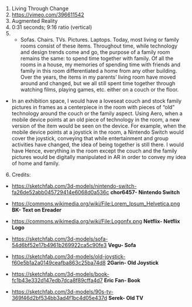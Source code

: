 1. Living Through Change
2. https://vimeo.com/396611542
3. Augmented Reality
4. 0:31 seconds; 9:16 ratio (vertical)
5. * Sofas. Chairs. TVs. Pictures. Laptops. Today, most living or family rooms consist of these items. Throughout time, while technology and design trends come and go, the purpose of a family room remains the same: to spend time together with family. Of all the rooms in a house, my memories of spending time with friends and family in this room differentiated a home from any other building. Over the years, the items in my parents’ living room have moved around and changed, but we all still spent time together through watching films, playing games, etc. either on a couch or the floor.
* In an exhibition space, I would have a loveseat couch and stock family pictures in frames as a centerpiece in the room with pieces of “old” technology around the couch or the family aspect. Using Aero, when a mobile device points at an old piece of technology in the room, a new version of the item would be seen on the device. For example, when the mobile device points at a joystick in the room, a Nintendo Switch would cover the joystick, conveying that while entertainment and group activities have changed, the idea of being together is still there. I would have Hence, everything in the room except the couch and the family pictures would be digitally manipulated in AR in order to convey my idea of home and family.
6. Credits:
* https://sketchfab.com/3d-models/nintendo-switch-fa26de52abb045729414e6068d0a536c **chor6457- Nintendo Switch**

* https://commons.wikimedia.org/wiki/File:Lorem_Ipsum_Helvetica.png **BK- Text on Ereader**

* https://commons.wikimedia.org/wiki/File:Logonfx.png **Netflix- Netflix Logo**

* https://sketchfab.com/3d-models/sofa-54d6bf52e17b4961b269922ca5c90fe3 **Vegu- Sofa**

* https://sketchfab.com/3d-models/old-joystick-f60e5b1a2a0149ceafba863c25ba74d8 **2Garin- Old Joystick**

* https://sketchfab.com/3d-models/book-fc1b43e332d147edb7dca8f89cffa4d7 **Eric Fan- Book**

* https://sketchfab.com/3d-models/90s-tv-369f46d2bf534bb3ad4f1bc4d05e437d **Serek- Old TV**
